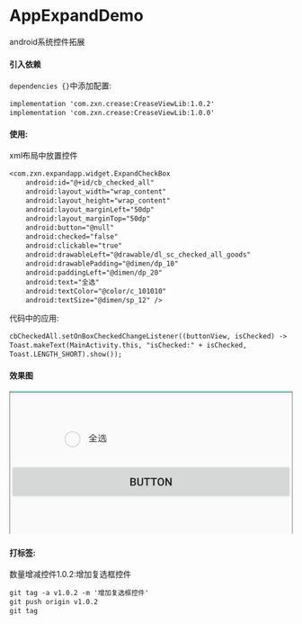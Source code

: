 # AppExpandDemo
android系统控件拓展

#### 引入依赖

`dependencies {}`中添加配置:
```
implementation 'com.zxn.crease:CreaseViewLib:1.0.2'
implementation 'com.zxn.crease:CreaseViewLib:1.0.0'
```
    
#### 使用:

xml布局中放置控件
```
<com.zxn.expandapp.widget.ExpandCheckBox
    android:id="@+id/cb_checked_all"
    android:layout_width="wrap_content"
    android:layout_height="wrap_content"
    android:layout_marginLeft="50dp"
    android:layout_marginTop="50dp"
    android:button="@null"
    android:checked="false"
    android:clickable="true"
    android:drawableLeft="@drawable/dl_sc_checked_all_goods"
    android:drawablePadding="@dimen/dp_10"
    android:paddingLeft="@dimen/dp_20"
    android:text="全选"
    android:textColor="@color/c_101010"
    android:textSize="@dimen/sp_12" />
```

代码中的应用:
```
cbCheckedAll.setOnBoxCheckedChangeListener((buttonView, isChecked) -> Toast.makeText(MainActivity.this, "isChecked:" + isChecked, Toast.LENGTH_SHORT).show());
```
#### 效果图

![Image text](/image/view.png)


#### 打标签:

数量增减控件1.0.2:增加复选框控件
```
git tag -a v1.0.2 -m '增加复选框控件'
git push origin v1.0.2
git tag
```
